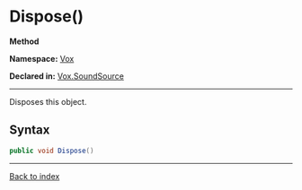 # Dispose()

**Method**

**Namespace:** [Vox](Vox.md)

**Declared in:** [Vox.SoundSource](Vox.SoundSource.md)

------



Disposes this object.


## Syntax

```csharp
public void Dispose()
```

------

[Back to index](index.md)